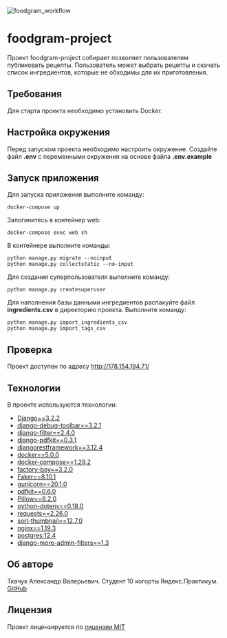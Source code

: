 ![foodgram_workflow](https://github.com/AleksandrTka4uk/foodgram-project/actions/workflows/foodgram_workflow.yml/badge.svg)

# foodgram-project
Проект foodgram-project собирает позволяет пользователям публиковать рецепты.
Пользователь может выбрать рецепты и скачать список ингредиентов, которые не обходимы
для их приготовления.

## Требования
Для старта проекта необходимо установить Docker.

## Настройка окружения
Перед запуском проекта необходимо настроить окружение. 
Создайте файл **.env** с переменными окружения на основе файла **.env.example**

## Запуск приложения

Для запуска приложения выполните команду:

 ``` 
docker-compose up
 ``` 

Залогинитесь в контейнер web:
 ``` 
docker-compose exec web sh
 ``` 
В контейнере выполните команды:
 ``` 
python manage.py migrate --noinput 
python manage.py collectstatic --no-input 
 ``` 
Для создания суперпользователя выполните команду:
 ``` 
python manage.py createsuperuser 
 ``` 

Для наполнения базы данными ингредиентов распакуйте файл **ingredients.csv** 
в директорию проекта. Выполните команду:

```
python manage.py import_ingredients_csv
python manage.py import_tags_csv
```

## Проверка
Проект доступен по адресу http://178.154.194.71/

## Технологии
В проекте используются технологии:

- [Django==3.2.2](https://www.djangoproject.com/)
- [django-debug-toolbar==3.2.1](https://django-debug-toolbar.readthedocs.io/en/latest/)
- [django-filter==2.4.0](https://django-filter.readthedocs.io/en/stable/)
- [django-pdfkit==0.3.1](https://django-pdfkit.readthedocs.io/en/latest/)
- [djangorestframework==3.12.4](https://www.django-rest-framework.org/)
- [docker==5.0.0](https://docs.docker.com/)
- [docker-compose==1.29.2](https://docs.docker.com/)
- [factory-boy==3.2.0](https://factoryboy.readthedocs.io/)
- [Faker==8.10.1](https://faker.readthedocs.io/en/master/)
- [gunicorn==20.1.0](https://gunicorn.org/)
- [pdfkit==0.6.0](https://pdfkit.org/)
- [Pillow==8.2.0](https://pillow.readthedocs.io/)
- [python-dotenv==0.18.0](https://pypi.org/project/python-dotenv/)
- [requests==2.26.0](https://docs.python-requests.org/)
- [sorl-thumbnail==12.7.0](https://sorl-thumbnail.readthedocs.io/en/latest/)
- [nginx==1.19.3](https://nginx.org/ru/)
- [postgres:12.4](https://www.postgresql.org/)
- [django-more-admin-filters==1.3](https://github.com/thomst/django-more-admin-filters)

## Об авторе
Ткачук Александр Валерьевич. Студент 10 когорты Яндекc.Практикум.
[GitHub](https://github.com/AleksandrTka4uk/)

## Лицензия
Проект лицензируется по [лицензии MIT](https://opensource.org/licenses/MIT)